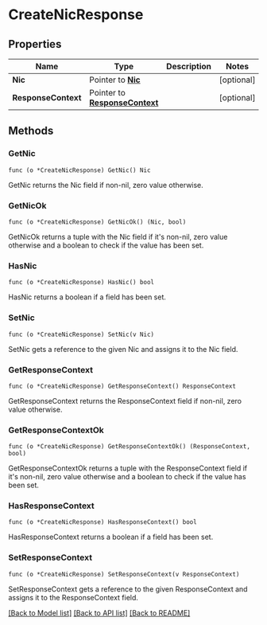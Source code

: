 # CreateNicResponse

## Properties

Name | Type | Description | Notes
------------ | ------------- | ------------- | -------------
**Nic** | Pointer to [**Nic**](Nic.md) |  | [optional] 
**ResponseContext** | Pointer to [**ResponseContext**](ResponseContext.md) |  | [optional] 

## Methods

### GetNic

`func (o *CreateNicResponse) GetNic() Nic`

GetNic returns the Nic field if non-nil, zero value otherwise.

### GetNicOk

`func (o *CreateNicResponse) GetNicOk() (Nic, bool)`

GetNicOk returns a tuple with the Nic field if it's non-nil, zero value otherwise
and a boolean to check if the value has been set.

### HasNic

`func (o *CreateNicResponse) HasNic() bool`

HasNic returns a boolean if a field has been set.

### SetNic

`func (o *CreateNicResponse) SetNic(v Nic)`

SetNic gets a reference to the given Nic and assigns it to the Nic field.

### GetResponseContext

`func (o *CreateNicResponse) GetResponseContext() ResponseContext`

GetResponseContext returns the ResponseContext field if non-nil, zero value otherwise.

### GetResponseContextOk

`func (o *CreateNicResponse) GetResponseContextOk() (ResponseContext, bool)`

GetResponseContextOk returns a tuple with the ResponseContext field if it's non-nil, zero value otherwise
and a boolean to check if the value has been set.

### HasResponseContext

`func (o *CreateNicResponse) HasResponseContext() bool`

HasResponseContext returns a boolean if a field has been set.

### SetResponseContext

`func (o *CreateNicResponse) SetResponseContext(v ResponseContext)`

SetResponseContext gets a reference to the given ResponseContext and assigns it to the ResponseContext field.


[[Back to Model list]](../README.md#documentation-for-models) [[Back to API list]](../README.md#documentation-for-api-endpoints) [[Back to README]](../README.md)


